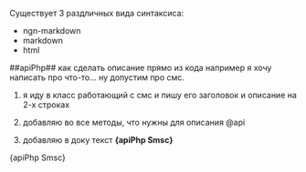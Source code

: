 Существует 3 раздличных вида синтаксиса:

- ngn-markdown
- markdown
- html

##apiPhp##
как сделать описание прямо из кода
например я хочу написать про что-то... ну допустим про смс.

1) я иду в класс работающий с смс и пишу его заголовок и описание на 2-х строках

2) добавляю во все методы, что нужны для описания @api

3) добавляю в доку текст __&#123;apiPhp Smsc&#125;__

{apiPhp Smsc}